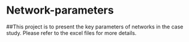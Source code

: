 # Network-parameters
##This project is to present the key parameters of networks in the case study. Please refer to the excel files for more details.
